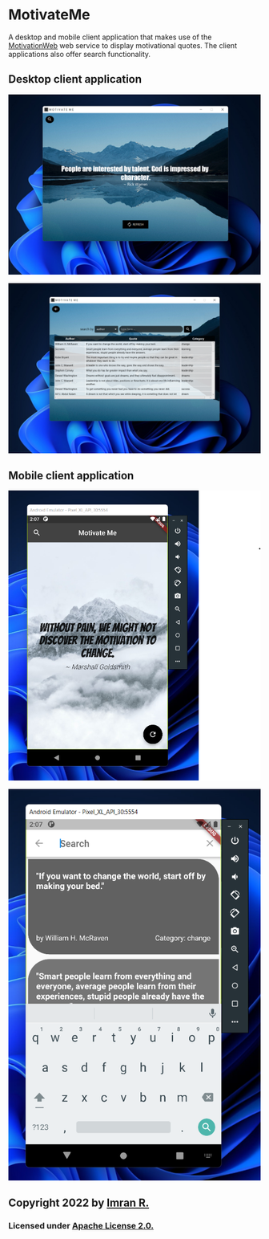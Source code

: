 # MotivateMe
A desktop and mobile client application that makes use of the [MotivationWeb](https://github.com/Desperate-Developers/MotivationWeb) web service to display motivational quotes. The client applications also offer search functionality.

## Desktop client application
![](https://github.com/imran-2003/MotivateMe/blob/main/Screenshots/desktop_home_page.png)

![](https://github.com/imran-2003/MotivateMe/blob/main/Screenshots/desktop_search_page.png)


## Mobile client application
![](https://github.com/imran-2003/MotivateMe/blob/main/Screenshots/mobile_home_page.png)

![](https://github.com/imran-2003/MotivateMe/blob/main/Screenshots/mobile_search_page.png)


## **Copyright 2022** by [Imran R.](https://github.com/imran-2003)

### Licensed under [Apache License 2.0.](https://github.com/space-ninja-x/The-Bell-App/blob/main/LICENSE)
